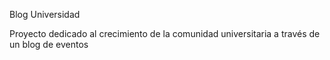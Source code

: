 Blog Universidad

Proyecto dedicado al crecimiento de la comunidad universitaria a través de un blog de eventos

